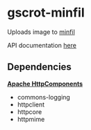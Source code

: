 # gscrot-minfil

Uploads image to [minfil](https://minfil.org)

API documentation [here](https://minfil.org/api)

## Dependencies

__[Apache HttpComponents](https://hc.apache.org/)__

- commons-logging
- httpclient
- httpcore
- httpmime